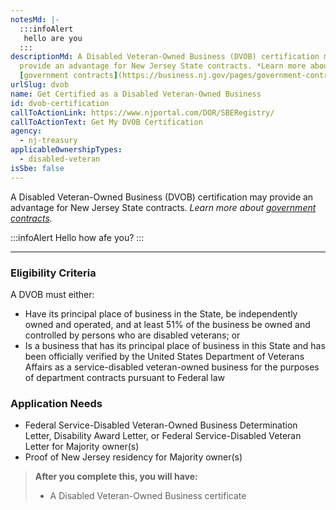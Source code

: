 ```yaml
---
notesMd: |-
  :::infoAlert 
   hello are you
  :::
descriptionMd: A Disabled Veteran-Owned Business (DVOB) certification may
  provide an advantage for New Jersey State contracts. *Learn more about
  [government contracts](https://business.nj.gov/pages/government-contracting).*
urlSlug: dvob
name: Get Certified as a Disabled Veteran-Owned Business
id: dvob-certification
callToActionLink: https://www.njportal.com/DOR/SBERegistry/
callToActionText: Get My DVOB Certification
agency:
  - nj-treasury
applicableOwnershipTypes:
  - disabled-veteran
isSbe: false
---
```

A Disabled Veteran-Owned Business (DVOB) certification may provide an advantage for New Jersey State contracts. *Learn more about [government contracts](https://business.nj.gov/pages/government-contracting).*

:::infoAlert 
 Hello how afe you?
:::

- - -

### Eligibility Criteria

A DVOB must either:

* Have its principal place of business in the State, be independently owned and operated, and at least 51% of the business be owned and controlled by persons who are disabled veterans; or
* Is a business that has its principal place of business in this State and has been officially verified by the United States Department of Veterans Affairs as a service-disabled veteran-owned business for the purposes of department contracts pursuant to Federal law

### Application Needs

* Federal Service-Disabled Veteran-Owned Business Determination Letter, Disability Award Letter, or Federal Service-Disabled Veteran Letter for Majority owner(s)
* Proof of New Jersey residency for Majority owner(s)

> **After you complete this, you will have:**
>
> * A Disabled Veteran-Owned Business certificate